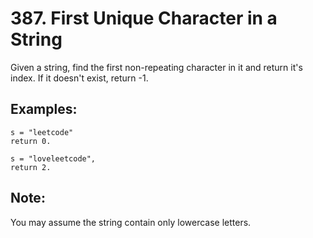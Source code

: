 # 387. First Unique Character in a String

Given a string, find the first non-repeating character in it and return it's index. If it doesn't exist, return -1.

## Examples:
```
s = "leetcode"
return 0.

s = "loveleetcode",
return 2.
```

## Note: 
You may assume the string contain only lowercase letters.
